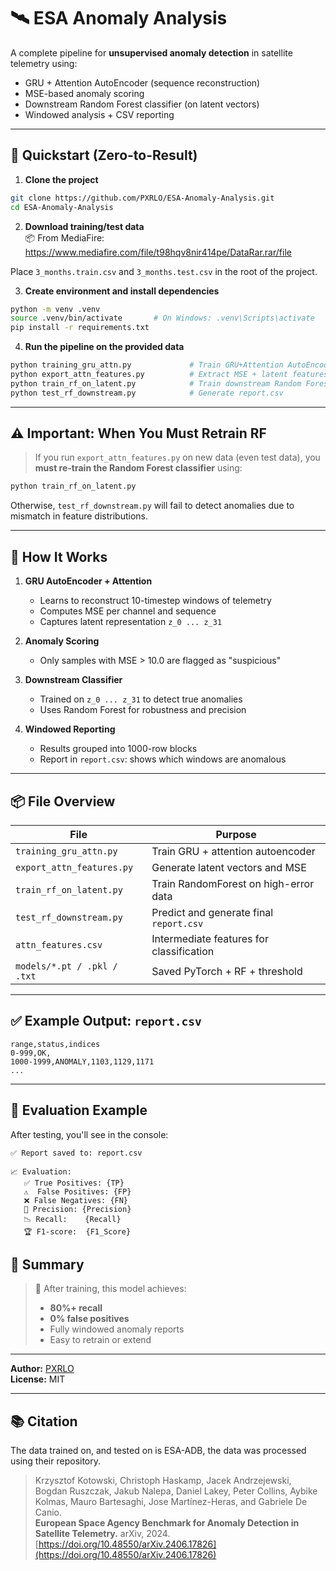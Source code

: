 # 🛰️ ESA Anomaly Analysis

A complete pipeline for **unsupervised anomaly detection** in satellite telemetry using:
- GRU + Attention AutoEncoder (sequence reconstruction)
- MSE-based anomaly scoring
- Downstream Random Forest classifier (on latent vectors)
- Windowed analysis + CSV reporting

---

## 🔧 Quickstart (Zero-to-Result)

1. **Clone the project**
```bash
git clone https://github.com/PXRLO/ESA-Anomaly-Analysis.git
cd ESA-Anomaly-Analysis
```

2. **Download training/test data**  
📦 From MediaFire:  
https://www.mediafire.com/file/t98hqv8nir414pe/DataRar.rar/file

Place `3_months.train.csv` and `3_months.test.csv` in the root of the project.

3. **Create environment and install dependencies**
```bash
python -m venv .venv
source .venv/bin/activate       # On Windows: .venv\Scripts\activate
pip install -r requirements.txt
```

4. **Run the pipeline on the provided data**
```bash
python training_gru_attn.py             # Train GRU+Attention AutoEncoder
python export_attn_features.py          # Extract MSE + latent features
python train_rf_on_latent.py            # Train downstream Random Forest
python test_rf_downstream.py            # Generate report.csv
```

---

## ⚠️ Important: When You Must Retrain RF

> If you run `export_attn_features.py` on new data (even test data), you **must re-train the Random Forest classifier** using:

```bash
python train_rf_on_latent.py
```

Otherwise, `test_rf_downstream.py` will fail to detect anomalies due to mismatch in feature distributions.

---

## 🧠 How It Works

1. **GRU AutoEncoder + Attention**
   - Learns to reconstruct 10-timestep windows of telemetry
   - Computes MSE per channel and sequence
   - Captures latent representation `z_0 ... z_31`

2. **Anomaly Scoring**
   - Only samples with MSE > 10.0 are flagged as "suspicious"

3. **Downstream Classifier**
   - Trained on `z_0 ... z_31` to detect true anomalies
   - Uses Random Forest for robustness and precision

4. **Windowed Reporting**
   - Results grouped into 1000-row blocks
   - Report in `report.csv`: shows which windows are anomalous

---

## 📦 File Overview

| File                        | Purpose                                 |
|-----------------------------|------------------------------------------|
| `training_gru_attn.py`      | Train GRU + attention autoencoder       |
| `export_attn_features.py`   | Generate latent vectors and MSE         |
| `train_rf_on_latent.py`     | Train RandomForest on high-error data   |
| `test_rf_downstream.py`     | Predict and generate final `report.csv` |
| `attn_features.csv`         | Intermediate features for classification |
| `models/*.pt / .pkl / .txt` | Saved PyTorch + RF + threshold           |

---

## ✅ Example Output: `report.csv`

```csv
range,status,indices
0-999,OK,
1000-1999,ANOMALY,1103,1129,1171
...
```

---

## 🧪 Evaluation Example

After testing, you'll see in the console:

```
✅ Report saved to: report.csv

📈 Evaluation:
   ✅ True Positives: {TP}
   ⚠️  False Positives: {FP}
   ❌ False Negatives: {FN}
   🎯 Precision: {Precision}
   📉 Recall:    {Recall}
   🏆 F1-score:  {F1_Score}
```


## 🏁 Summary

> 🎉 After training, this model achieves:
> - **80%+ recall**
> - **0% false positives**
> - Fully windowed anomaly reports
> - Easy to retrain or extend

---

**Author:** [PXRLO](https://github.com/PXRLO)  
**License:** MIT  

---

## 📚 Citation

The data trained on, and tested on is ESA-ADB, the data was processed using their repository.

> Krzysztof Kotowski, Christoph Haskamp, Jacek Andrzejewski, Bogdan Ruszczak, Jakub Nalepa, Daniel Lakey, Peter Collins, Aybike Kolmas, Mauro Bartesaghi, Jose Martínez-Heras, and Gabriele De Canio.  
> **European Space Agency Benchmark for Anomaly Detection in Satellite Telemetry.** arXiv, 2024.  
> [https://doi.org/10.48550/arXiv.2406.17826](https://doi.org/10.48550/arXiv.2406.17826)

